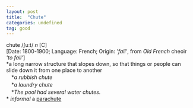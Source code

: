```yaml
---
layout: post
title:  "Chute"
categories: undefined
tag: good
---
```

<DIV style="MARGIN: 0px 0px 5px">chute /ʃuːt/ <I>n</I> [C] <BR>[Date: 1800-1900; Language: French; Origin: <I>'fall'</I>, from <I>Old French</I> cheoir <I>'to fall'</I>]<BR>*a long narrow structure that slopes down, so that things or people can slide down it from one place to another<BR>　*<I>a rubbish chute</I><BR>　*<I>a laundry chute</I><BR>　*<I>The pool had several water chutes.</I><BR>* <I>informal</I> a <A href="{{ site.baseurl }}/parachute"><U>parachute</U></A></DIV>
